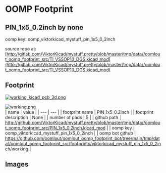 # OOMP Footprint  
## PIN_1x5_0.2inch  by none  
  
oomp key: oomp_viktorkicad_mystuff_pin_1x5_0_2inch  
  
source repo at: [http://gitlab.com/ViktorKicad/mystuff.pretty/blob/master/tmp/data//oomlout_oomp_footprint_src/TI_VSSOP10_DGS.kicad_mod](http://gitlab.com/ViktorKicad/mystuff.pretty/blob/master/tmp/data//oomlout_oomp_footprint_src/TI_VSSOP10_DGS.kicad_mod)  
## Footprint  
  
[![working_kicad_pcb_3d.png](working_kicad_pcb_3d_600.png)](working_kicad_pcb_3d.png)  
  
[![working.png](working_600.png)](working.png)  
| name | value | 
| --- | --- | 
| footprint name | PIN_1x5_0.2inch | 
| footprint description | None | 
| number of pads | 5 | 
| github path | http://github.com/ViktorKicad/mystuff.pretty/blob/master/tmp/data//oomlout_oomp_footprint_src/PIN_1x5_0.2inch.kicad_mod | 
| oomp key | oomp_viktorkicad_mystuff_pin_1x5_0_2inch | 
| oomp bot github | https://github.com/oomlout/oomlout_oomp_footprint_bot/tree/main/tmp/data//oomlout_oomp_footprint_src/footprints/viktorkicad_mystuff_pin_1x5_0_2inch/working | 
## Images  
